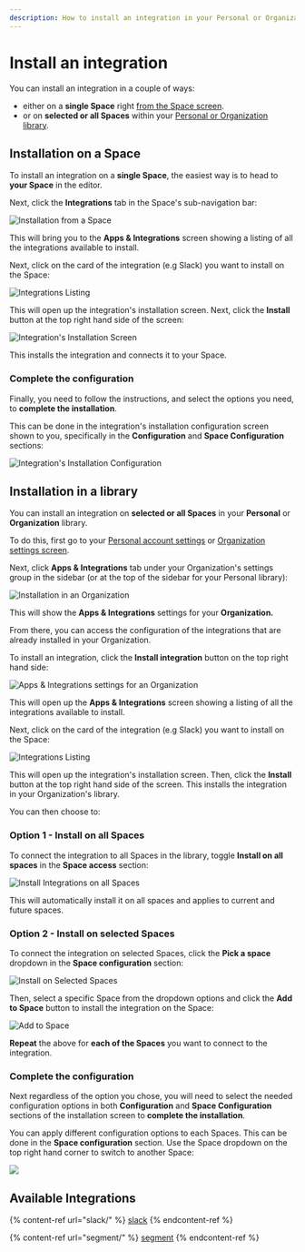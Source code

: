 ```yaml
---
description: How to install an integration in your Personal or Organization library
---
```


# Install an integration

You can install an integration in a couple of ways:

* either on a **single Space** right [from the Space screen](install-an-integration.md#installation-on-a-space).
* or on **selected or all Spaces** within your [Personal or Organization library](install-an-integration.md#installation-in-a-library).

## Installation on a Space

To install an integration on a **single Space**, the easiest way is to head to **your Space** in the editor.

Next, click the **Integrations** tab in the Space's sub-navigation bar:

![Installation from a Space](<../.gitbook/assets/Space Integrations Tab.png>)

This will bring you to the **Apps & Integrations** screen showing a listing of all the integrations available to install.&#x20;

Next, click on the card of the integration (e.g Slack) you want to install on the Space:

![Integrations Listing](<../.gitbook/assets/Integrations Listing.png>)

This will open up the integration's installation screen. Next, click the **Install** button at the top right hand side of the screen:

![Integration's Installation Screen](<../.gitbook/assets/Integration Installation Screen.png>)

This installs the integration and connects it to your Space.

### Complete the configuration

Finally, you need to follow the instructions, and select the options you need, to **complete the installation**.

This can be done in the integration's installation configuration screen shown to you, specifically in the **Configuration** and **Space Configuration** sections:

![Integration's Installation Configuration](<../.gitbook/assets/Integration Installation Configuration.png>)

## Installation in a library

You can install an integration on **selected or all Spaces** in your **Personal** or **Organization** library.

To do this, first go to your [Personal account settings](../accounts/account-settings.md) or [Organization settings screen](../organizations/organization-management.md).

Next, click **Apps & Integrations** tab under your Organization's settings group in the sidebar (or at the top of the sidebar for your Personal library):

![Installation in an Organization](<../.gitbook/assets/Installation in Organization.png>)

This will show the **Apps & Integrations** settings for your **Organization.**

From there, you can access the configuration of the integrations that are already installed in your Organization.

To install an integration, click the **Install integration** button on the top right hand side:

![Apps & Integrations settings for an Organization](<../.gitbook/assets/Install Integration Organization.png>)

This will open up the **Apps & Integrations** screen showing a listing of all the integrations available to install.&#x20;

Next, click on the card of the integration (e.g Slack) you want to install on the Space:

![Integrations Listing](<../.gitbook/assets/Integrations Listing (1).png>)

This will open up the integration's installation screen. Then, click the **Install** button at the top right hand side of the screen. This installs the integration in your Organization's library.&#x20;

You can then choose to:

### Option 1 - Install on all Spaces

To connect the integration to all Spaces in the library, toggle **Install on all spaces** in the **Space access** section:

![Install Integrations on all Spaces](<../.gitbook/assets/Install on all Spaces.png>)

This will automatically install it on all spaces and applies to current and future spaces.

### Option 2 - Install on selected Spaces

To connect the integration on selected Spaces, click the **Pick a space** dropdown in the **Space configuration** section:

![Install on Selected Spaces](<../.gitbook/assets/Install on selected Spaces.png>)

Then, select a specific Space from the dropdown options and click the **Add to Space** button to install the integration on the Space:

![Add to Space](<../.gitbook/assets/Add Integration to Space.png>)

**Repeat** the above for **each of the Spaces** you want to connect to the integration.

### Complete the configuration

Next regardless of the option you chose, you will need to select the needed configuration options in both **Configuration** and **Space Configuration** sections of the installation screen to **complete the installation**.

You can apply different configuration options to each Spaces. This can be done in the **Space configuration** section. Use the Space dropdown on the top right hand corner to switch to another Space:

![](<../.gitbook/assets/Space configuration (1).png>)

## Available Integrations

{% content-ref url="slack/" %}
[slack](slack/)
{% endcontent-ref %}

{% content-ref url="segment/" %}
[segment](segment/)
{% endcontent-ref %}
